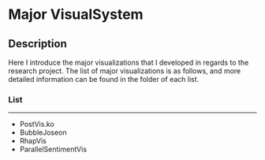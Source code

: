 # Major VisualSystem

## Description
Here I introduce the major visualizations that I developed in regards to the research project. The list of major visualizations is as follows, and more detailed information can be found in the folder of each list.

### List
-----------
<ul>
  <li>
    PostVis.ko
  </li>
  <li>
    BubbleJoseon
  </li>
  <li>
    RhapVis
  </li>
  <li>
    ParallelSentimentVis
  </li>
</ul>

